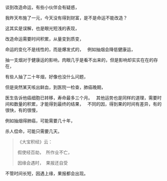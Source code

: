 谈到改造命运，有些小伙伴会有疑惑，

我昨天布施了一元，今天没有得到财富，是不是命运不能改造？

这其实是误解，也是眼光短浅的表现，

改造命运需要时间积累，从量变到质变，

命运的变化不是线性的，而是爆发式的，
&nbsp;
例如抽烟会降低健康运，

抽一支烟对于健康运的影响，肉眼几乎是看不出来的，但是影响却实实在在的存在，

有些人抽了二十年烟，好像也没什么问题，

但是突然某天咳出鲜血，到医院一检查，肺癌晚期，

医生告诉他癌细胞已转移，寿命最多三个月。
&nbsp;
其他运势也是同样的道理，需要时间和数量的积累，才能得到最终的结果，
&nbsp;
不同的因，得到果的时间有差异，有的很快，有的很慢，

例如抽烟得肺癌，可能需要几十年，

杀人偿命，可能只需要几天。

> 《大宝积经》云： 
> 
> 假使经百劫，　所作业不亡，
> 
> 因缘会遇时，　果报还自受

不管时间长短，因遇上缘，果报都会出现。